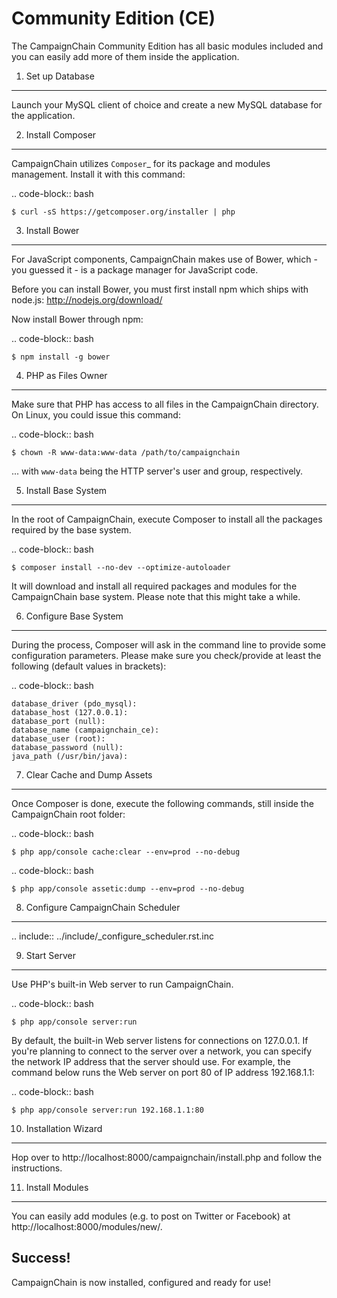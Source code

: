 Community Edition (CE)
======================

The CampaignChain Community Edition has all basic modules included and you can
easily add more of them inside the application.

1. Set up Database
------------------

Launch your MySQL client of choice and create a new MySQL database for the
application.

2. Install Composer
-------------------

CampaignChain utilizes `Composer`_ for its package and modules management. Install
it with this command:

.. code-block:: bash

    $ curl -sS https://getcomposer.org/installer | php

3. Install Bower
----------------

For JavaScript components, CampaignChain makes use of Bower, which - you guessed
it - is a package manager for JavaScript code.

Before you can install Bower, you must first install npm which ships with
node.js: http://nodejs.org/download/

Now install Bower through npm:

.. code-block:: bash

    $ npm install -g bower

4. PHP as Files Owner
---------------------

Make sure that PHP has access to all files in the CampaignChain directory. On
Linux, you could issue this command:

.. code-block:: bash

    $ chown -R www-data:www-data /path/to/campaignchain

... with ``www-data`` being the HTTP server's user and group, respectively.

5. Install Base System
----------------------

In the root of CampaignChain, execute Composer to install all the packages
required by the base system.

.. code-block:: bash

    $ composer install --no-dev --optimize-autoloader

It will download and install all required packages and modules for the
CampaignChain base system. Please note that this might take a while.

6. Configure Base System
------------------------

During the process, Composer will ask in the command line to provide some
configuration parameters. Please make sure you check/provide at least the
following (default values in brackets):

.. code-block:: bash

    database_driver (pdo_mysql):
    database_host (127.0.0.1):
    database_port (null):
    database_name (campaignchain_ce):
    database_user (root):
    database_password (null):
    java_path (/usr/bin/java):

7. Clear Cache and Dump Assets
------------------------------

Once Composer is done, execute the following commands, still inside the
CampaignChain root folder:

.. code-block:: bash

    $ php app/console cache:clear --env=prod --no-debug

.. code-block:: bash

    $ php app/console assetic:dump --env=prod --no-debug

8. Configure CampaignChain Scheduler
------------------------------------

.. include:: ../include/_configure_scheduler.rst.inc

9. Start Server
---------------

Use PHP's built-in Web server to run CampaignChain.

.. code-block:: bash

    $ php app/console server:run

By default, the built-in Web server listens for connections on 127.0.0.1. If
you're planning to connect to the server over a network, you can specify the
network IP address that the server should use. For example, the command below
runs the Web server on port 80 of IP address 192.168.1.1:

.. code-block:: bash

    $ php app/console server:run 192.168.1.1:80
    
10. Installation Wizard
-----------------------

Hop over to http://localhost:8000/campaignchain/install.php and follow the
instructions.

11. Install Modules
-------------------

You can easily add modules (e.g. to post on Twitter or Facebook) at
http://localhost:8000/modules/new/.

Success!
--------

CampaignChain is now installed, configured and ready for use!